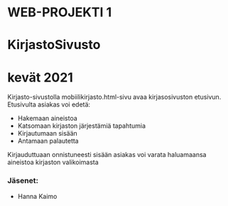 # WEB-PROJEKTI 1
# KirjastoSivusto
# kevät 2021

Kirjasto-sivustolla mobiilikirjasto.html-sivu avaa kirjasosivuston etusivun. Etusivulta asiakas voi edetä:

<ul>
  <li>Hakemaan aineistoa</li>
  <li>Katsomaan kirjaston järjestämiä tapahtumia</li>
  <li>Kirjautumaan sisään</li>
  <li>Antamaan palautetta</li>
</ul>

Kirjauduttuaan onnistuneesti sisään asiakas voi varata haluamaansa aineistoa kirjaston valikoimasta

### Jäsenet:
+ Hanna Kaimo
